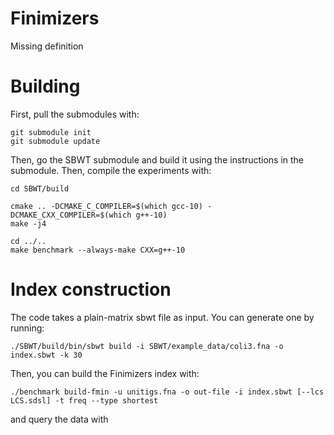 # Finimizers
Missing definition

# Building
First, pull the submodules with:
```
git submodule init
git submodule update
```
Then, go the SBWT submodule and build it using the instructions in the submodule. Then, compile the experiments with:
```
cd SBWT/build

cmake .. -DCMAKE_C_COMPILER=$(which gcc-10) -DCMAKE_CXX_COMPILER=$(which g++-10)
make -j4

cd ../..
make benchmark --always-make CXX=g++-10
```
# Index construction

The code takes a plain-matrix sbwt file as input. You can generate one by running:

```
./SBWT/build/bin/sbwt build -i SBWT/example_data/coli3.fna -o index.sbwt -k 30
```

Then, you can build the Finimizers index with:

```
./benchmark build-fmin -u unitigs.fna -o out-file -i index.sbwt [--lcs LCS.sdsl] -t freq --type shortest
```
and query the data with
